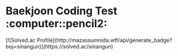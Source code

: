 <h1>Baekjoon Coding Test :computer::pencil2:</h1>
[![Solved.ac Profile](http://mazassumnida.wtf/api/generate_badge?boj=sinangun)](https://solved.ac/sinangun)

<!--
**JUESOP/JUESOP** is a ✨ _special_ ✨ repository because its `README.md` (this file) appears on your GitHub profile.

Here are some ideas to get you started:

- 🔭 I’m currently working on ...
- 🌱 I’m currently learning ...
- 👯 I’m looking to collaborate on ...
- 🤔 I’m looking for help with ...
- 💬 Ask me about ...
- 📫 How to reach me: ...
- 😄 Pronouns: ...
- ⚡ Fun fact: ...
-->
